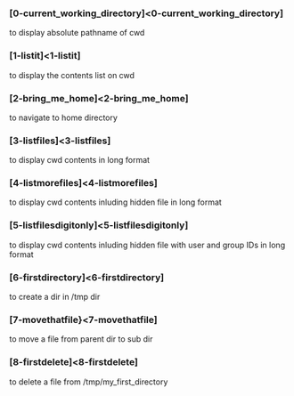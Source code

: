 ### [0-current_working_directory]<0-current_working_directory]
to display absolute pathname of cwd

### [1-listit]<1-listit]
to display the contents list on cwd

### [2-bring_me_home]<2-bring_me_home]
to navigate to home directory

### [3-listfiles]<3-listfiles]
to display cwd contents in long format

### [4-listmorefiles]<4-listmorefiles]
to display cwd contents inluding hidden file in long format

### [5-listfilesdigitonly]<5-listfilesdigitonly]
to display cwd contents inluding hidden file with user and group IDs in long format

### [6-firstdirectory]<6-firstdirectory]
to create a dir in /tmp dir

### [7-movethatfile}<7-movethatfile]
to move a file from parent dir to sub dir

### [8-firstdelete]<8-firstdelete]
to delete a file from /tmp/my_first_directory
